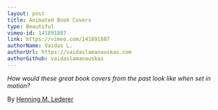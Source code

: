 ```yaml
---
layout: post
title: Animated Book Covers
type: Beautiful
vimeo-id: 141891887
link: https://vimeo.com/141891887
authorName: Vaidas L.
authorUrl: https://vaidaslamanauskas.com
authorGithub: vaidaslamanauskas
---
```


_How would these great book covers from the past look like when set in motion?_

By [Henning M. Lederer](http://www.led-r-r.net/)
